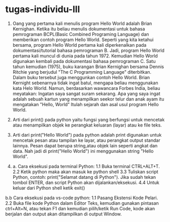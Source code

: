 # tugas-individu-lll
1. Oang yang pertama kali menulis program Hello World adalah Brian Kernighan. Ketika itu beliau menulis dokumentasi untuk bahasa pemrograman BCPL(Basic Combined Programing Language) dan memberikan contoh program Hello World. Seperti yang kita ketahui bersama, program Hello World pertama kali diperkenalkan pada dokumentasi/tutorial bahasa pemrograman B. Jadi, program Hello World pertama kali muncul di dunia pada tahun 1972. Kemudian Hello World digunakan kembali pada dokumentasi bahasa pemrograman C. Satu tahun kemudian (1975), buku karangan Brian Kernighan bersama Dennis Ritchie yang berjudul "The C Programming Language" diterbitkan. Dalam buku tersebut juga menggunkan contoh Hello World. Brian Kernight sebenarnya tidak ingat batul, mengapa beliau menggunakan kata Helo World. Namun, berdasarkan wawancara Forbes India, beliau meyatakan: Ingatan saya sangat suram sekarang. Apa yang saya ingat adalah sebuah kartun yang menampilkan seekor telur dan anak ayam itu mengatakan "Hello, World" Itulah sejarah dan asal usul program Hello World.

2. Arti dari print() pada python yaitu fungsi yang berfungsi untuk mencetak atau menampilkan objek ke perangkat keluaran (layar) atau ke file teks.

3. Arti dari print("Hello World") pada python adalah print digunakan untuk mencetak pesan atau tampilan ke layar, atau perangkat output standar lainnya. Pesan dapat berupa string,atau objek lain seperti angkat dan data. Nah jadi di print("Hello World") ini menggunakan string "Hello World".

4. a. Cara eksekusi pada terminal Python:
 1.1 Buka terminal CTRL+ALT+T. 
 2.2 Ketik python maka akan masuk ke python shell 
 3.3 Tuliskan script Python, contoh: print("Selamat datang di Python"). Jika sudah tekan tombol ENTER, dan script Python akan                     dijalankan/eksekusi. 
 4.4 Untuk keluar dari Python shell ketik exit()
  
 b.b Cara eksekusi pada vs-code python:
 1.1 Pasang Ekstensi Kode Pelari.
 2.2 Buka file kode Python dalam Editor Teks, kemudian gunakan pintasan ctrl+Alt+N, atau tekan F1 dan kemudian pilih/ketik Run Code, kode           akan berjalan dan output akan ditampilkan di output Window.
